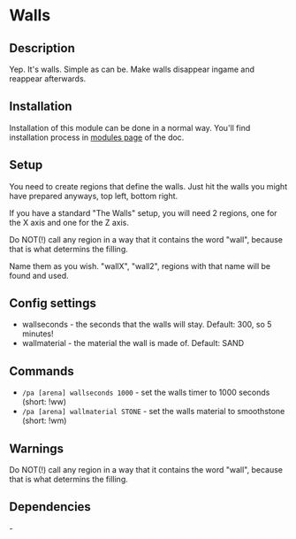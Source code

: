 # Walls

## Description

Yep. It's walls. Simple as can be. Make walls disappear ingame and reappear afterwards.

## Installation

Installation of this module can be done in a normal way. You'll find installation process in [modules page](../modules.md#installing-modules) of the doc.

## Setup

You need to create regions that define the walls. Just hit the walls you might have prepared anyways, top left, bottom right. 

If you have a standard "The Walls" setup, you will need 2 regions, one for the X axis and one for the Z axis. 

Do NOT(!) call any region in a way that it contains the word "wall", because that is what determins the filling. 

Name them as you wish. "wallX", "wall2", regions with that name will be found and used.

## Config settings

- wallseconds \- the seconds that the walls will stay. Default: 300, so 5 minutes!
- wallmaterial \- the material the wall is made of. Default: SAND 

## Commands

- `/pa [arena] wallseconds 1000` \- set the walls timer to 1000 seconds (short: !ww)
- `/pa [arena] wallmaterial STONE` \- set the walls material to smoothstone (short: !wm)

## Warnings

Do NOT(!) call any region in a way that it contains the word "wall", because that is what determins the filling.

## Dependencies

\-
